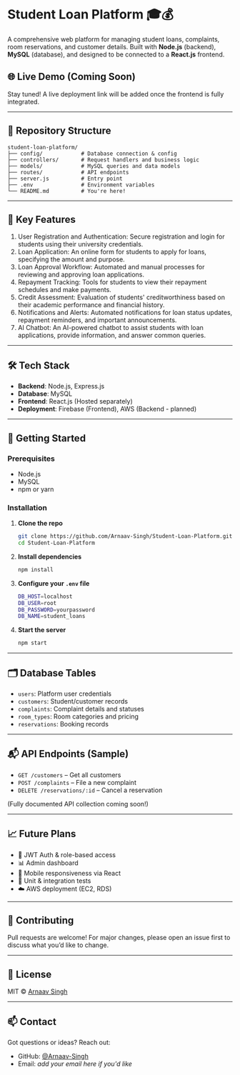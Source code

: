 
# Student Loan Platform 🎓💰

A comprehensive web platform for managing student loans, complaints, room reservations, and customer details. Built with **Node.js** (backend), **MySQL** (database), and designed to be connected to a **React.js** frontend.

## 🌐 Live Demo (Coming Soon)
Stay tuned! A live deployment link will be added once the frontend is fully integrated.

---

## 📂 Repository Structure

```
student-loan-platform/
├── config/            # Database connection & config
├── controllers/       # Request handlers and business logic
├── models/            # MySQL queries and data models
├── routes/            # API endpoints
├── server.js          # Entry point
├── .env               # Environment variables
└── README.md          # You're here!
```

---

## 🧠 Key Features

1. User Registration and Authentication: Secure registration and login for students using
their university credentials.
2. Loan Application: An online form for students to apply for loans, specifying the amount
and purpose.
3. Loan Approval Workflow: Automated and manual processes for reviewing and approving
loan applications.
4. Repayment Tracking: Tools for students to view their repayment schedules and make
payments.
5. Credit Assessment: Evaluation of students' creditworthiness based on their academic
performance and financial history.
6. Notifications and Alerts: Automated notifications for loan status updates, repayment
reminders, and important announcements.
7. AI Chatbot: An AI-powered chatbot to assist students with loan applications,
provide information, and answer common queries.

---

## 🛠️ Tech Stack

- **Backend**: Node.js, Express.js
- **Database**: MySQL
- **Frontend**: React.js (Hosted separately)
- **Deployment**: Firebase (Frontend), AWS (Backend - planned)

---

## 🚀 Getting Started

### Prerequisites

- Node.js
- MySQL
- npm or yarn

### Installation

1. **Clone the repo**
   ```bash
   git clone https://github.com/Arnaav-Singh/Student-Loan-Platform.git
   cd Student-Loan-Platform
   ```

2. **Install dependencies**
   ```bash
   npm install
   ```

3. **Configure your `.env` file**
   ```bash
   DB_HOST=localhost
   DB_USER=root
   DB_PASSWORD=yourpassword
   DB_NAME=student_loans
   ```

4. **Start the server**
   ```bash
   npm start
   ```

---

## 🗂️ Database Tables

- `users`: Platform user credentials
- `customers`: Student/customer records
- `complaints`: Complaint details and statuses
- `room_types`: Room categories and pricing
- `reservations`: Booking records

---

## 📬 API Endpoints (Sample)

- `GET /customers` – Get all customers
- `POST /complaints` – File a new complaint
- `DELETE /reservations/:id` – Cancel a reservation

(Fully documented API collection coming soon!)

---

## 📈 Future Plans

- 🔐 JWT Auth & role-based access
- 📊 Admin dashboard
- 📱 Mobile responsiveness via React
- 🧪 Unit & integration tests
- ☁️ AWS deployment (EC2, RDS)

---

## 🤝 Contributing

Pull requests are welcome! For major changes, please open an issue first to discuss what you’d like to change.

---

## 📄 License

MIT © [Arnaav Singh](https://github.com/Arnaav-Singh)

---

## 📫 Contact

Got questions or ideas? Reach out:

- GitHub: [@Arnaav-Singh](https://github.com/Arnaav-Singh)
- Email: *add your email here if you'd like*
